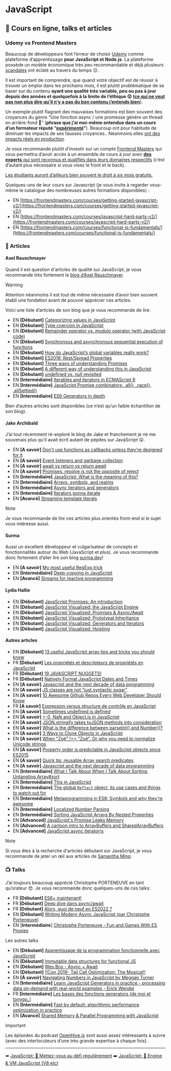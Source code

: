 # JavaScript

## 🌌 Cours en ligne, talks et articles

### Udemy vs Frontend Masters

Beaucoup de développeurs font l’erreur de choisir [Udemy](https://www.udemy.com/) comme plateforme d’apprentissage **pour JavaScript et Node.js**. La plateforme possède un modèle économique très peu recommandable et déjà plusieurs [scandales](https://www.troyhunt.com/the-piracy-paradox-at-udemy/) ont éclaté au travers du temps 😔.

Il est important de comprendre, que quand votre objectif est de réussir à trouver un emploi dans les prochains mois, il est plutôt problématique de se baser sur du contenu **ayant une qualité très variable, peu ou pas à jour depuis des années et quelquefois à la limite de l’éthique 😮 (<u>ce qui ne veut pas non plus dire qu’il n’y a pas du bon contenu j’entends bien</u>**).

Un exemple plutôt flagrant des mauvaises formations est bien souvent des croyances du genre “Une fonction async / une promesse génère un thread en arrière-fond 💩” (**phrase que j’ai moi-même entendue dans un cours d’un formateur réputé “<u>expérimenté</u>”**). Beaucoup ont pour habitude de diminuer les impacts de ses fausses croyances.. Néanmoins elles [ont des impacts réels en production](<https://www.youtube.com/watch?v=XV-u_Ow47s0>).

Je vous recommande plutôt d’investir sur un compte [Frontend Masters](https://frontendmasters.com/) qui vous permettra d’avoir accès à un ensemble de cours à jour avec [**des experts** qui sont reconnus et qualifiés dans leurs domaines respectifs](<https://frontendmasters.com/teachers/>) (c’est d’autant plus nécessaire si vous visez le front et le back).

[Les étudiants auront d’ailleurs bien souvent le droit à six mois gratuits.](https://frontendmasters.com/welcome/github-student-developers/)

Quelques-uns de leur cours sur Javascript (je vous invite à regarder vous-même le catalogue des nombreuses autres formations disponibles) :

- EN [https://frontendmasters.com/courses/getting-started-javascript-v2/](https://frontendmasters.com/courses/getting-started-javascript-v2/)
- EN [https://frontendmasters.com/courses/javascript-hard-parts-v2/](https://frontendmasters.com/courses/javascript-hard-parts-v2/)
- EN [https://frontendmasters.com/courses/functional-js-fundamentals/](https://frontendmasters.com/courses/functional-js-fundamentals/)

### 📄 Articles

#### Axel Rauschmayer

Quand il est question d'articles de qualité sur JavaScript, je vous recommande très fortement le [blog d’Axel Rauschmayer](https://2ality.com/).

> [!WARNING]
> Attention néanmoins il est tout de même nécessaire d’avoir bien souvent établi une fondation avant de pouvoir apprécier ces articles.

Voici une liste d’articles de son blog que je vous recommande de lire:

- EN **[Débutant]** [Categorizing values in JavaScript](https://2ality.com/2013/01/categorizing-values.html)
- EN **[Débutant]** [Type coercion in JavaScript](https://2ality.com/2019/10/type-coercion.html)
- EN **[Débutant]** [Remainder operator vs. modulo operator (with JavaScript code)](https://2ality.com/2019/08/remainder-vs-modulo.html)
- EN **[Débutant]** [Synchronous and asynchronous sequential execution of functions](https://2ality.com/2015/11/sequential-execution.html)
- EN **[Débutant]** [How do JavaScript’s global variables really work?](https://2ality.com/2019/07/global-scope.html)
- EN **[Débutant]** [ES2018: Rest/Spread Properties](https://2ality.com/2016/10/rest-spread-properties.html)
- EN **[Débutant]** [Three ways of understanding Promises](https://2ality.com/2016/10/understanding-promises.html)
- EN **[Débutant]** [A different way of understanding this in JavaScript](https://2ality.com/2017/12/alternate-this.html)
- EN **[Débutant]** [undefined vs. null revisited](https://2ality.com/2021/01/undefined-null-revisited.html)
- EN **[Intermédiaire]** [Iterables and iterators in ECMAScript 6](https://2ality.com/2015/02/es6-iteration.html)
- EN **[Intermédiaire]** [JavaScript Promise combinators: .all(), .race(), .allSettled()](https://2ality.com/2019/08/promise-combinators.html)
- EN **[Intermédiaire]** [ES6 Generators in depth](https://2ality.com/2015/03/es6-generators.html)

Bien d’autres articles sont disponibles (ce n’est qu’un faible échantillon de son blog).


#### Jake Archibald

J’ai tout récemment ré-exploré le blog de Jake et franchement je ne me souvenais plus qu’il avait écrit autant de pépites sur JavaScript 😲.

- EN **[A savoir]** [Don't use functions as callbacks unless they're designed for it](https://jakearchibald.com/2021/function-callback-risks/)
- EN **[A savoir]** [Event listeners and garbage collection](https://jakearchibald.com/2020/events-and-gc/)
- EN **[A savoir]** [await vs return vs return await](https://jakearchibald.com/2017/await-vs-return-vs-return-await/)
- EN **[A savoir]** [Promises: resolve is not the opposite of reject](https://jakearchibald.com/2014/resolve-not-opposite-of-reject/)
- EN **[Intermédiaire]** [JavaScript: What is the meaning of this?](https://web.dev/javascript-this/)
- EN **[Intermédiaire]** [Arrays, symbols, and realms](https://jakearchibald.com/2017/arrays-symbols-realms/)
- EN **[Intermédiaire]** [Async iterators and generators](https://jakearchibald.com/2017/async-iterators-and-generators/)
- EN **[Intermédiaire]** [Iterators gonna iterate](https://jakearchibald.com/2014/iterators-gonna-iterate/)
- EN **[Avancé]** [Streaming template literals](https://jakearchibald.com/2016/streaming-template-literals/)

> [!NOTE]
> Je vous recommande de lire ces articles plus orientés front-end si le sujet vous intéresse aussi.

#### Surma

Aussi un excellent développeur et vulgarisateur de concepts et fonctionnalités autour du Web (JavaScript et plus). Je vous recommande donc fortement d’aller lire son blog [surma.dev](https://surma.dev/things/index.htm>)!

- EN **[A savoir]** [My most useful RegExp trick](https://surma.dev/things/regexp-quote/index.html)
- EN **[Intermédiaire]** [Deep-copying in JavaScript](https://surma.dev/things/deep-copy/index.html)
- EN **[Avancé]** [Streams for reactive programming](https://surma.dev/things/streams-for-reactive-programming/index.html)

#### Lydia Hallie

- EN **[Débutant]** [JavaScript Promises: An introduction](https://web.dev/promises/)
- EN **[Débutant]** [JavaScript Visualized: the JavaScript Engine](https://dev.to/lydiahallie/javascript-visualized-the-javascript-engine-4cdf)
- EN **[Débutant]** [JavaScript Visualized: Promises & Async/Await](https://dev.to/lydiahallie/javascript-visualized-promises-async-await-5gke)
- EN **[Débutant]** [JavaScript Visualized: Prototypal Inheritance](https://dev.to/lydiahallie/javascript-visualized-prototypal-inheritance-47co)
- EN **[Débutant]** [JavaScript Visualized: Generators and Iterators](https://dev.to/lydiahallie/javascript-visualized-generators-and-iterators-e36)
- EN **[Débutant]** [JavaScript Visualized: Hoisting](https://dev.to/lydiahallie/javascript-visualized-hoisting-478h)

#### Autres articles

- EN  **[Débutant]** [13 useful JavaScript array tips and tricks you should know](https://dev.to/duomly/13-useful-javascript-array-tips-and-tricks-you-should-know-2jfo)
- FR  **[Débutant]** [Les propriétés et descripteurs de propriétés en JavaScript](<https://blog.lesieur.name/les-proprietes-et-descripteurs-de-proprietes/>)
- FR  **[Débutant]** [19 JAVASCRIPT NUGGETS!](https://delicious-insights.com/en/posts/js-nuggets/)
- FR  **[Débutant]** [Natively Format JavaScript Dates and Times](https://elijahmanor.com/blog/format-js-dates-and-times)
- EN  **[A savoir]** [Javascript and the next decade of data programming](<https://benschmidt.org/post/2020-01-15/2020-01-15-webgpu/>)
- EN  **[A savoir]** [JS classes are not “just syntactic sugar”](<https://webreflection.medium.com/js-classes-are-not-just-syntactic-sugar-28690fedf078>)
- EN  **[A savoir]** [10 Awesome Github Repos Every Web Developer Should Know](https://dev.to/simonholdorf/10-awesome-github-repos-every-web-developer-should-know-27oa)
- FR  **[A savoir]** [Expression versus structure de contrôle en JavaScript](https://blog.lesieur.name/expression-versus-structure-de-controle-en-javascript/)
- EN  **[A savoir]** [Sometimes undefined is defined](https://medium.com/@bmeurer/sometimes-undefined-is-defined-7701e1c9eff8)
- EN  **[A savoir]** [+-0, NaN and Object.is in JavaScript](https://www.stefanjudis.com/today-i-learned/0-nan-and-object-is-in-javascript/)
- EN  **[A savoir]** [JSON.stringify takes toJSON methods into consideration](https://medium.com/@bmeurer/sometimes-undefined-is-defined-7701e1c9eff8)
- EN  **[A savoir]** [What is the difference between parseInt() and Number()?](https://stackoverflow.com/questions/4090518/what-is-the-difference-between-parseint-and-number/4090577#4090577)
- EN  **[A savoir]** [3 Ways to Clone Objects in JavaScript](https://dev.to/samanthaming/3-ways-to-clone-objects-in-javascript-2oie)
- EN  **[A savoir]** [When "Zoë" !== "Zoë". Or why you need to normalize Unicode strings](https://withblue.ink/2019/03/11/why-you-need-to-normalize-unicode-strings.html)
- EN  **[A savoir]** [Property order is predictable in JavaScript objects since ES2015](https://www.stefanjudis.com/today-i-learned/property-order-is-predictable-in-javascript-objects-since-es2015/)
- EN  **[A savoir]** [Quick tip: reusable Array search predicates](https://jasonformat.com/reusable-array-search-predicates/)
- EN  **[A savoir]** [Javascript and the next decade of data programming](<https://benschmidt.org/post/2020-01-15/2020-01-15-webgpu/>)
- EN  **[Intermédiaire]** [What I Talk About When I Talk About Sorting: Untangling Array#sort](https://alistapart.com/article/what-i-talk-about-when-i-talk-about-sorting/)
- EN  **[Intermédiaire]** [This in JavaScript](https://zellwk.com/blog/this/)
- EN  **[Intermédiaire]** [The global `Reflect` object, its use cases and things to watch out for](https://www.stefanjudis.com/today-i-learned/the-global-reflect-object-its-use-cases-and-things-to-watch-out-for/)
- EN  **[Intermédiaire]** [Metaprogramming in ES6: Symbols and why they're awesome](https://www.keithcirkel.co.uk/metaprogramming-in-es6-symbols/)
- EN  **[Intermédiaire]** [Localized Number Parsing](https://observablehq.com/@mbostock/localized-number-parsing)
- EN  **[Intermédiaire]** [Sorting JavaScript Arrays By Nested Properties](https://elijahmanor.com/byte/js-array-sort-nest)
- EN  **[Advanced]** [JavaScript's Promise Leaks Memory](https://alexn.org/blog/2017/10/11/javascript-promise-leaks-memory.html)
- EN  **[Advanced]** [A cartoon intro to ArrayBuffers and SharedArrayBuffers](https://hacks.mozilla.org/2017/06/a-cartoon-intro-to-arraybuffers-and-sharedarraybuffers/)
- EN  **[Advanced]** [JavaScript async iteratorrs](https://www.nodejsdesignpatterns.com/blog/javascript-async-iterators/)

> [!NOTE]
> Si vous êtes à la recherche d'articles débutant sur JavaScript, je vous recommande de jeter un œil aux articles de [Samantha Ming](https://dev.to/samanthaming).

### 📺 Talks

J’ai toujours beaucoup apprécié Christophe PORTENEUVE en tant qu’orateur 😍. Je vous recommande donc quelques-uns de ces talks:

- FR  **[Débutant]** [ES6+ maintenant!](https://www.youtube.com/watch?v=KJzlllc7Jq8)
- FR  **[Débutant]** [Deep dive dans async/await](https://www.youtube.com/watch?v=2P9fbuNEM5w)
- FR  **[Débutant]** [Alors, quoi de neuf en ES2022 ?](https://www.youtube.com/watch?v=L2Ul--lVML4)
- EN  **[Débutant]** [Writing Modern Async JavaScript (par Christophe Porteneuve)](https://screencasts.delicious-insights.com/writing-modern-async-javascript)
- EN  [**Intermédiaire**] [Christophe Porteneuve - Fun and Games With ES Proxies](https://vimeo.com/364362111)

Les autres talks

- EN  **[Débutant]** [Apprentissage de la programmation fonctionnelle avec JavaScript](https://www.youtube.com/watch?v=e-5obm1G_FY)
- EN  **[Débutant]** [Immutable data structures for functional JS](https://www.youtube.com/watch?v=Wo0qiGPSV-s)
- EN  **[Débutant]** [Wes Bos - Async + Await](https://www.youtube.com/watch?v=9YkUCxvaLEk)
- EN  **[Débutant]** [!!Con 2019- Tail Call Optimization: The Musical!!](https://www.youtube.com/watch?v=-PX0BV9hGZY&feature=youtu.be)
- EN  **[À savoir]** [Navigating Numbers in JavaScript by Meggan Turner](https://www.youtube.com/watch?v=4zveh5TzB6U&list=PL37ZVnwpeshEHcw37PA29vZCJRoIER9r3&index=20)
- EN  **[Intermédiaire]** [Learn JavaScript Generators in practice - processing data on-demand with real-world examples - Erick Wendel](https://www.youtube.com/watch?v=edaYw9UhQ0M)
- FR  **[Intermédiaire]** [Les bases des fonctions generators (de moi et tonygo_)](https://www.youtube.com/watch?v=nrGpYTQW_O0&t=199s)
- EN  **[Intermédiaire]** [Fast by default: algorithmic performance optimization in practice](https://www.youtube.com/watch?v=bwA9i6wjfhw&list=PLMW8Xq7bXrG5ifmqyUChS9buBfVnoa3wh&index=3)
- EN  **[Avancé]** [Shared Memory & Parallel Programming with JavaScript](https://www.youtube.com/watch?v=vvqfmskTIjE&list=PL37ZVnwpeshFmAPr65sU2O5WMs7_CGjs_&index=26)

> [!IMPORTANT]
> Les épisodes du podcast [OpenHive.js](https://www.youtube.com/watch?v=OPLUfbaOYLQ&list=PL0CdgOSSGlBZZu6UQ8r0kAjf-EfyJTC2u) sont aussi assez intéressants à suivre (avec des interlocuteurs d’une très grande expertise à chaque fois).

---

⬅️ [JavaScript: 💪 Mettez-vous au défi régulièrement](./3-challenge.md)
➡️ [JavaScript: 🔧 Engine & VM JavaScript (V8 etc)](./5-VM.md)
